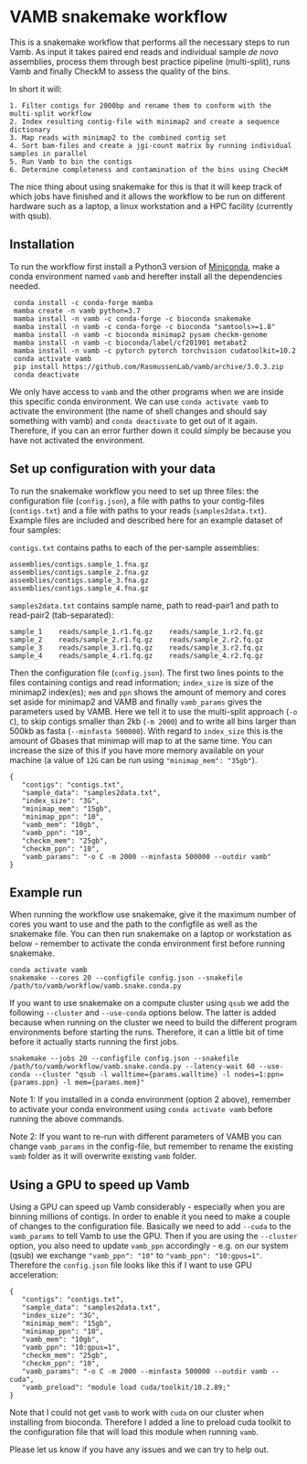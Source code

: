 # VAMB snakemake workflow

This is a snakemake workflow that performs all the necessary steps to run Vamb. As input it takes paired end reads and individual sample _de novo_ assemblies, process them through best practice pipeline (multi-split), runs Vamb and finally CheckM to assess the quality of the bins. 

In short it will:

```
1. Filter contigs for 2000bp and rename them to conform with the multi-split workflow
2. Index resulting contig-file with minimap2 and create a sequence dictionary
3. Map reads with minimap2 to the combined contig set
4. Sort bam-files and create a jgi-count matrix by running individual samples in parallel 
5. Run Vamb to bin the contigs
6. Determine completeness and contamination of the bins using CheckM
```

The nice thing about using snakemake for this is that it will keep track of which jobs have finished and it allows the workflow to be run on different hardware such as a laptop, a linux workstation and a HPC facility (currently with qsub).

## Installation 
To run the workflow first install a Python3 version of [Miniconda](https://docs.conda.io/en/latest/miniconda.html), make a conda environment named `vamb` and herefter install all the dependencies needed.

```
 conda install -c conda-forge mamba
 mamba create -n vamb python=3.7
 mamba install -n vamb -c conda-forge -c bioconda snakemake
 mamba install -n vamb -c conda-forge -c bioconda "samtools>=1.8"
 mamba install -n vamb -c bioconda minimap2 pysam checkm-genome 
 mamba install -n vamb -c bioconda/label/cf201901 metabat2
 mamba install -n vamb -c pytorch pytorch torchvision cudatoolkit=10.2
 conda activate vamb
 pip install https://github.com/RasmussenLab/vamb/archive/3.0.3.zip
 conda deactivate
```

We only have access to `vamb` and the other programs when we are inside this specific conda environment. We can use `conda activate vamb` to activate the environment (the name of shell changes and should say something with vamb) and `conda deactivate` to get out of it again. Therefore, if you can an error further down it could simply be because you have not activated the environment.  


## Set up configuration with your data

To run the snakemake workflow you need to set up three files: the configuration file (`config.json`), a file with paths to your contig-files (`contigs.txt`) and a file with paths to your reads (`samples2data.txt`). Example files are included and described here for an example dataset of four samples: 

`contigs.txt` contains paths to each of the per-sample assemblies:
```
assemblies/contigs.sample_1.fna.gz
assemblies/contigs.sample_2.fna.gz
assemblies/contigs.sample_3.fna.gz
assemblies/contigs.sample_4.fna.gz
```

`samples2data.txt` contains sample name, path to read-pair1 and path to read-pair2 (tab-separated):
```
sample_1    reads/sample_1.r1.fq.gz    reads/sample_1.r2.fq.gz
sample_2    reads/sample_2.r1.fq.gz    reads/sample_2.r2.fq.gz
sample_3    reads/sample_3.r1.fq.gz    reads/sample_3.r2.fq.gz
sample_4    reads/sample_4.r1.fq.gz    reads/sample_4.r2.fq.gz

```

Then the configuration file (`config.json`). The first two lines points to the files containing contigs and read information; `index_size` is size of the minimap2 index(es); `mem` and `ppn` shows the amount of memory and cores set aside for minimap2 and VAMB and finally `vamb_params` gives the parameters used by VAMB. Here we tell it to use the multi-split approach (`-o C`), to skip contigs smaller than 2kb (`-m 2000`) and to write all bins larger than 500kb as fasta (`--minfasta 500000`). With regard to `index_size`  this is the amount of Gbases that minimap will map to at the same time. You can increase the size of this if you have more memory available on your machine (a value of `12G` can be run using `"minimap_mem": "35gb"`).

```
{
   "contigs": "contigs.txt",
   "sample_data": "samples2data.txt",
   "index_size": "3G",
   "minimap_mem": "15gb",
   "minimap_ppn": "10",
   "vamb_mem": "10gb",
   "vamb_ppn": "10",
   "checkm_mem": "25gb",
   "checkm_ppn": "10",   
   "vamb_params": "-o C -m 2000 --minfasta 500000 --outdir vamb"
}
```

## Example run

When running the workflow use snakemake, give it the maximum number of cores you want to use and the path to the configfile as well as the snakemake file. You can then run snakemake on a laptop or workstation as below - remember to activate the conda environment first before running snakemake.

```
conda activate vamb
snakemake --cores 20 --configfile config.json --snakefile /path/to/vamb/workflow/vamb.snake.conda.py
```

If you want to use snakemake on a compute cluster using `qsub` we add the following `--cluster` and `--use-conda` options below. The latter is added because when running on the cluster we need to build the different program environments before starting the runs. Therefore, it can a little bit of time before it actually starts running the first jobs.

```
snakemake --jobs 20 --configfile config.json --snakefile /path/to/vamb/workflow/vamb.snake.conda.py --latency-wait 60 --use-conda --cluster "qsub -l walltime={params.walltime} -l nodes=1:ppn={params.ppn} -l mem={params.mem}" 
```

Note 1: If you installed in a conda environment (option 2 above), remember to activate your conda environment using `conda activate vamb` before running the above commands.

Note 2: If you want to re-run with different parameters of VAMB you can change  `vamb_params` in the config-file, but remember to rename the existing `vamb` folder as it will overwrite existing `vamb` folder.


## Using a GPU to speed up Vamb

Using a GPU can speed up Vamb considerably - especially when you are binning millions of contigs. In order to enable it you need to make a couple of changes to the configuration file. Basically we need to add `--cuda` to the `vamb_params` to tell Vamb to use the GPU. Then if you are using the `--cluster` option, you also need to update `vamb_ppn` accordingly - e.g. on our system (qsub) we exchange `"vamb_ppn": "10"` to `"vamb_ppn": "10:gpus=1"`. Therefore the `config.json` file looks like this if I want to use GPU acceleration:

```
{
   "contigs": "contigs.txt",
   "sample_data": "samples2data.txt",
   "index_size": "3G",
   "minimap_mem": "15gb",
   "minimap_ppn": "10",
   "vamb_mem": "10gb",
   "vamb_ppn": "10:gpus=1",
   "checkm_mem": "25gb",
   "checkm_ppn": "10",   
   "vamb_params": "-o C -m 2000 --minfasta 500000 --outdir vamb --cuda",
   "vamb_preload": "module load cuda/toolkit/10.2.89;"
}
```

Note that I could not get `vamb` to work with `cuda` on our cluster when installing from bioconda. Therefore I added a line to preload cuda toolkit to the configuration file that will load this module when running `vamb`. 

Please let us know if you have any issues and we can try to help out.

